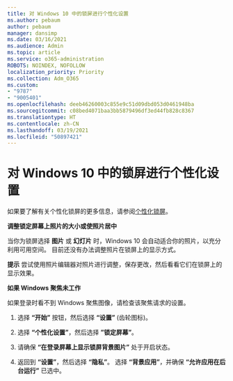 ```yaml
---
title: 对 Windows 10 中的锁屏进行个性化设置
ms.author: pebaum
author: pebaum
manager: dansimp
ms.date: 03/16/2021
ms.audience: Admin
ms.topic: article
ms.service: o365-administration
ROBOTS: NOINDEX, NOFOLLOW
localization_priority: Priority
ms.collection: Adm_O365
ms.custom:
- "9787"
- "9005401"
ms.openlocfilehash: deeb46260003c855e9c51d09dbd053d0461948ba
ms.sourcegitcommit: c08bed4071baa3bb5879496df3ed44fb828c8367
ms.translationtype: HT
ms.contentlocale: zh-CN
ms.lasthandoff: 03/19/2021
ms.locfileid: "50897421"
---
```

# <a name="personalize-your-lock-screen-in-windows-10"></a>对 Windows 10 中的锁屏进行个性化设置

如果要了解有关个性化锁屏的更多信息，请参阅[个性化锁屏](https://support.microsoft.com/windows/personalize-your-lock-screen-81dab9b0-35cf-887c-84a0-6de8ef72bea0)。

**调整锁定屏幕上照片的大小或使照片居中**

当你为锁屏选择 **图片** 或 **幻灯片** 时，Windows 10 会自动适合你的照片，以充分利用可用空间。 目前还没有办法调整照片在锁屏上的显示方式。

**提示** 尝试使用照片编辑器对照片进行调整，保存更改，然后看看它们在锁屏上的显示效果。

**如果 Windows 聚焦未工作**

如果登录时看不到 Windows 聚焦图像，请检查该聚焦请求的设置。 

1. 选择 **“开始”** 按钮，然后选择 **“设置”** (齿轮图标)。

1. 选择 **“个性化设置”**，然后选择 **”锁定屏幕”**。

1. 请确保 **“在登录屏幕上显示锁屏背景图片”** 处于开启状态。

1. 返回到 **“设置”**，然后选择 **“隐私”**。 选择 **“背景应用”**，并确保 **“允许应用在后台运行”** 已选中。
